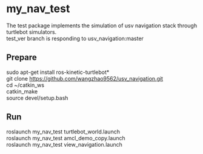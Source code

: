 # my_nav_test

The test package implements the simulation of usv navigation stack through turtlebot simulators.  
test_ver branch is responding to usv_navigation:master

## Prepare  
sudo apt-get install ros-kinetic-turtlebot*  
git clone https://github.com/wangzhao9562/usv_navigation.git  
cd ~/catkin_ws  
catkin_make  
source devel/setup.bash  

## Run    
roslaunch my_nav_test turtlebot_world.launch  
roslaunch my_nav_test amcl_demo_copy.launch  
roslaunch my_nav_test view_navigation.launch  

